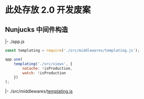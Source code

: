 # 此处存放 2.0 开发废案

## Nunjucks 中间件构造

|- ./app.js

```javascript
const templating = require('./src/middlewares/templating.js');

app.use(
    templating('./src/views', {
        noCache: !isProduction,
        watch: !isProduction
    })
);
```

|- ./src/middlewares/[templating.js](https://github.com/AaronKwong929/blog-2.0/blob/master/Abolitions/templating.js)
